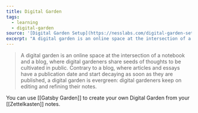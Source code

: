 ```yaml
---
title: Digital Garden
tags:
  - learning
  - digital-garden
source: '[Digital Garden Setup](https://nesslabs.com/digital-garden-set-up)'
excerpt: "A digital garden is an online space at the intersection of a notebook and a blog"
---
```


> A digital garden is an online space at the intersection of a notebook and a blog, where digital gardeners share seeds of thoughts to be cultivated in public. Contrary to a blog, where articles and essays have a publication date and start decaying as soon as they are published, a digital garden is evergreen: digital gardeners keep on editing and refining their notes.

You can use [[Gatsby Garden]] to create your own Digital Garden from your [[Zettelkasten]] notes.
